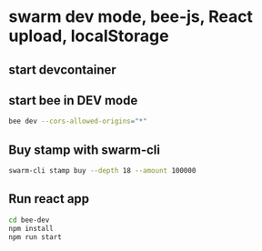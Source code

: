 # swarm dev mode, bee-js, React upload, localStorage


## start devcontainer

## start bee in DEV mode

```bash
bee dev --cors-allowed-origins="*"
```

## Buy stamp with swarm-cli

```bash
swarm-cli stamp buy --depth 18 --amount 100000
```

## Run react app

```bash
cd bee-dev
npm install
npm run start
```
